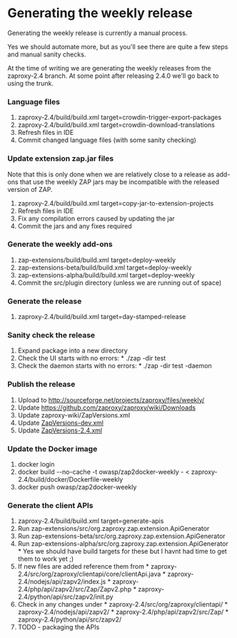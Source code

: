 # Generating the weekly release

Generating the weekly release is currently a manual process.

Yes we should automate more, but as you'll see there are quite a few steps and manual sanity checks.

At the time of writing we are generating the weekly releases from the zaproxy-2.4 branch. At some point after releasing 2.4.0 we'll go back to using the trunk.

### Language files
  1. zaproxy-2.4/build/build.xml target=crowdin-trigger-export-packages
  1. zaproxy-2.4/build/build.xml target=crowdin-download-translations
  1. Refresh files in IDE
  1. Commit changed language files (with some sanity checking)
### Update extension zap.jar files
Note that this is only done when we are relatively close to a release as add-ons that use the weekly ZAP jars may be incompatible with the released version of ZAP.
  1. zaproxy-2.4/build/build.xml target=copy-jar-to-extension-projects
  1. Refresh files in IDE
  1. Fix any compilation errors caused by updating the jar
  1. Commit the jars and any fixes required
### Generate the weekly add-ons
  1. zap-extensions/build/build.xml target=deploy-weekly
  1. zap-extensions-beta/build/build.xml target=deploy-weekly
  1. zap-extensions-alpha/build/build.xml target=deploy-weekly
  1. Commit the src/plugin directory (unless we are running out of space)
### Generate the release
  1. zaproxy-2.4/build/build.xml target=day-stamped-release
### Sanity check the release
  1. Expand package into a new directory
  1. Check the UI starts with no errors:
    * ./zap -dir test
  1. Check the daemon starts with no errors:
    * ./zap -dir test -daemon
### Publish the release
  1. Upload to http://sourceforge.net/projects/zaproxy/files/weekly/
  1. Update https://github.com/zaproxy/zaproxy/wiki/Downloads
  1. Update zaproxy-wiki/ZapVersions.xml
  1. Update [ZapVersions-dev.xml](https://github.com/zaproxy/zap-admin/blob/master/ZapVersions-dev.xml)
  1. Update [ZapVersions-2.4.xml](https://github.com/zaproxy/zap-admin/blob/master/ZapVersions-2.4.xml)
### Update the Docker image
  1. docker login
  1. docker build --no-cache -t owasp/zap2docker-weekly - < zaproxy-2.4/build/docker/Dockerfile-weekly
  1. docker push owasp/zap2docker-weekly
### Generate the client APIs
  1. zaproxy-2.4/build/build.xml target=generate-apis
  1. Run zap-extensions/src/org.zaproxy.zap.extension.ApiGenerator
  1. Run zap-extensions-beta/src/org.zaproxy.zap.extension.ApiGenerator
  1. Run zap-extensions-alpha/src/org.zaproxy.zap.extension.ApiGenerator
    * Yes we should have build targets for these but I havnt had time to get them to work yet ;)
  1. If new files are added reference them from
    * zaproxy-2.4/src/org/zaproxy/clientapi/core/clientApi.java
    * zaproxy-2.4/nodejs/api/zapv2/index.js
    * zaproxy-2.4/php/api/zapv2/src/Zap/Zapv2.php
    * zaproxy-2.4/python/api/src/zapv2/init.py
  1. Check in any changes under
    * zaproxy-2.4/src/org/zaproxy/clientapi/
    * zaproxy-2.4/nodejs/api/zapv2/
    * zaproxy-2.4/php/api/zapv2/src/Zap/
    * zaproxy-2.4/python/api/src/zapv2/
  1. TODO - packaging the APIs